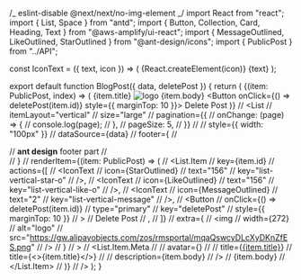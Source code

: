 /_ eslint-disable @next/next/no-img-element _/
import React from "react";
import { List, Space } from "antd";
import { Button, Collection, Card, Heading, Text } from "@aws-amplify/ui-react";
import { MessageOutlined, LikeOutlined, StarOutlined } from "@ant-design/icons";
import { PublicPost } from "../API";

const IconText = ({ text, icon }) => (
<Space>
{React.createElement(icon)}
{text}
</Space>
);

export default function BlogPost({ data, deletePost }) {
return (
<Collection type="list" items={data} gap="1.5rem">
{(item: PublicPost, index) => (
<Card key={index} padding="1rem" variation="outlined">
<Heading level={4}>{item.title}</Heading>
<img
            width={272}
            alt="logo"
            src="https://gw.alipayobjects.com/zos/rmsportal/mqaQswcyDLcXyDKnZfES.png"
          />
<Text>{item.body}</Text>
<Button onClick={() => deletePost(item.id)} style={{ marginTop: 10 }}>
Delete Post
</Button>
</Card>
)}
</Collection>
// <List
// itemLayout="vertical"
// size="large"
// pagination={{
    //     onChange: (page) => {
    //       console.log(page);
    //     },
    //     pageSize: 5,
    //   }}
// // style={{ width: "100px" }}
// dataSource={data}
// footer={
// <div>
// <b>ant design</b> footer part
// </div>
// }
// renderItem={(item: PublicPost) => (
// <List.Item
// key={item.id}
// actions={[
// <IconText
// icon={StarOutlined}
// text="156"
// key="list-vertical-star-o"
// />,
// <IconText
// icon={LikeOutlined}
// text="156"
// key="list-vertical-like-o"
// />,
// <IconText
// icon={MessageOutlined}
// text="2"
// key="list-vertical-message"
// />,
// <Button
// onClick={() => deletePost(item.id)}
// type="primary"
// key="deletePost"
// style={{ marginTop: 10 }}
// >
// Delete Post
// </Button>,
// ]}
// extra={
// <img
// width={272}
// alt="logo"
// src="https://gw.alipayobjects.com/zos/rmsportal/mqaQswcyDLcXyDKnZfES.png"
// />
// }
// >
// <List.Item.Meta
// // avatar={<Avatar src={item.avatar} />}
// // title={<a href={item.href}>{item.title}</a>}
// title={<>{item.title}</>}
// // description={item.body}
// />
// {item.body}
// </List.Item>
// )}
// />
);
}
